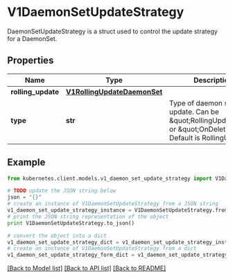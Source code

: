 # V1DaemonSetUpdateStrategy

DaemonSetUpdateStrategy is a struct used to control the update strategy for a DaemonSet.

## Properties
Name | Type | Description | Notes
------------ | ------------- | ------------- | -------------
**rolling_update** | [**V1RollingUpdateDaemonSet**](V1RollingUpdateDaemonSet.md) |  | [optional] 
**type** | **str** | Type of daemon set update. Can be \&quot;RollingUpdate\&quot; or \&quot;OnDelete\&quot;. Default is RollingUpdate.   | [optional] 

## Example

```python
from kubernetes.client.models.v1_daemon_set_update_strategy import V1DaemonSetUpdateStrategy

# TODO update the JSON string below
json = "{}"
# create an instance of V1DaemonSetUpdateStrategy from a JSON string
v1_daemon_set_update_strategy_instance = V1DaemonSetUpdateStrategy.from_json(json)
# print the JSON string representation of the object
print V1DaemonSetUpdateStrategy.to_json()

# convert the object into a dict
v1_daemon_set_update_strategy_dict = v1_daemon_set_update_strategy_instance.to_dict()
# create an instance of V1DaemonSetUpdateStrategy from a dict
v1_daemon_set_update_strategy_form_dict = v1_daemon_set_update_strategy.from_dict(v1_daemon_set_update_strategy_dict)
```
[[Back to Model list]](../README.md#documentation-for-models) [[Back to API list]](../README.md#documentation-for-api-endpoints) [[Back to README]](../README.md)


